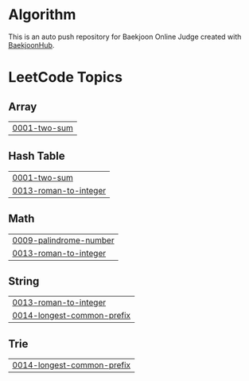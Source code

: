# Algorithm
This is an auto push repository for Baekjoon Online Judge created with [BaekjoonHub](https://github.com/BaekjoonHub/BaekjoonHub).

<!---LeetCode Topics Start-->
# LeetCode Topics
## Array
|  |
| ------- |
| [0001-two-sum](https://github.com/clara-shin/algorithm/tree/master/0001-two-sum) |
## Hash Table
|  |
| ------- |
| [0001-two-sum](https://github.com/clara-shin/algorithm/tree/master/0001-two-sum) |
| [0013-roman-to-integer](https://github.com/clara-shin/algorithm/tree/master/0013-roman-to-integer) |
## Math
|  |
| ------- |
| [0009-palindrome-number](https://github.com/clara-shin/algorithm/tree/master/0009-palindrome-number) |
| [0013-roman-to-integer](https://github.com/clara-shin/algorithm/tree/master/0013-roman-to-integer) |
## String
|  |
| ------- |
| [0013-roman-to-integer](https://github.com/clara-shin/algorithm/tree/master/0013-roman-to-integer) |
| [0014-longest-common-prefix](https://github.com/clara-shin/algorithm/tree/master/0014-longest-common-prefix) |
## Trie
|  |
| ------- |
| [0014-longest-common-prefix](https://github.com/clara-shin/algorithm/tree/master/0014-longest-common-prefix) |
<!---LeetCode Topics End-->
